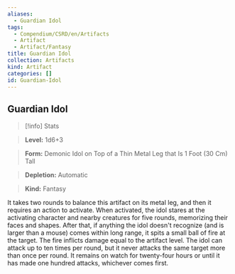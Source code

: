 ```yaml
---
aliases:
  - Guardian Idol
tags:
  - Compendium/CSRD/en/Artifacts
  - Artifact
  - Artifact/Fantasy
title: Guardian Idol
collection: Artifacts
kind: Artifact
categories: []
id: Guardian-Idol
---
```

## Guardian Idol    
>[!info] Stats    
> **Level:** 1d6+3    
> **Form:** Demonic Idol on Top of a Thin Metal Leg that Is 1 Foot (30 Cm) Tall    
> **Depletion:** Automatic    
> **Kind:** Fantasy  
    
It takes two rounds to balance this artifact on its metal leg, and then it requires an action to activate. When activated, the idol stares at the activating character and nearby creatures for five rounds, memorizing their faces and shapes. After that, if anything the idol doesn't recognize (and is larger than a mouse) comes within long range, it spits a small ball of fire at the target. The fire inflicts damage equal to the artifact level. The idol can attack up to ten times per round, but it never attacks the same target more than once per round. It remains on watch for twenty-four hours or until it has made one hundred attacks, whichever comes first.
